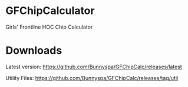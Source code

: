 # GFChipCalculator
Girls' Frontline HOC Chip Calculator

# Downloads
Latest version: https://github.com/Bunnyspa/GFChipCalc/releases/latest

Utility Files: https://github.com/Bunnyspa/GFChipCalc/releases/tag/util
